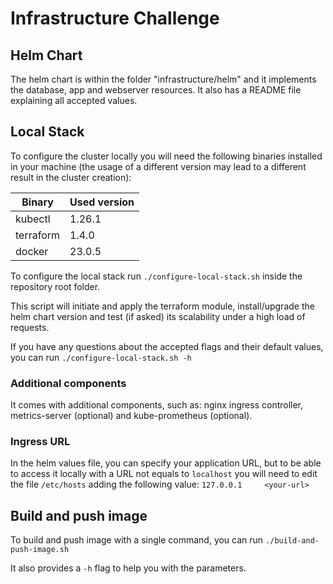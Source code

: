 # Infrastructure Challenge

## Helm Chart

The helm chart is within the folder "infrastructure/helm" and it implements the 
database, app and webserver resources. It also has a README file explaining all 
accepted values.

## Local Stack

To configure the cluster locally you will need the following binaries installed 
in your machine (the usage of a different version may lead to a different result 
in the cluster creation):

| Binary | Used version |
|-------- | -------------|
| kubectl | 1.26.1 |
| terraform | 1.4.0 |
| docker | 23.0.5 |

To configure the local stack run ```./configure-local-stack.sh``` inside the repository 
root folder.

This script will initiate and apply the terraform module, install/upgrade the helm 
chart version and test (if asked) its scalability under a high load of requests.

If you have any questions about the accepted flags and their default values, you 
can run ```./configure-local-stack.sh -h```

### Additional components

It comes with additional components, such as: nginx ingress controller, metrics-server (optional) and kube-prometheus (optional).

### Ingress URL

In the helm values file, you can specify your application URL, but to be able to 
access it locally with a URL not equals to ```localhost``` you will need to edit the file ```/etc/hosts``` adding the 
following value: ```127.0.0.1     <your-url>```

## Build and push image

To build and push image with a single command, you can run ```./build-and-push-image.sh``` 

It also provides a ```-h``` flag to help you with the parameters.
